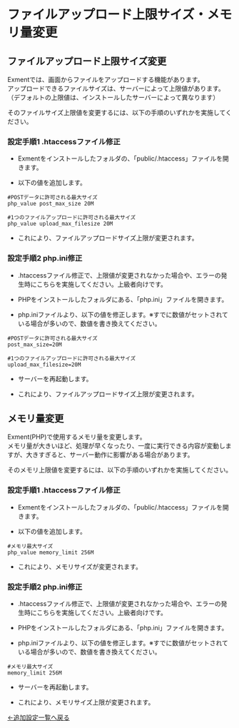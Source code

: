 # ファイルアップロード上限サイズ・メモリ量変更

## ファイルアップロード上限サイズ変更
Exmentでは、画面からファイルをアップロードする機能があります。  
アップロードできるファイルサイズは、サーバーによって上限値があります。  
（デフォルトの上限値は、インストールしたサーバーによって異なります）  

そのファイルサイズ上限値を変更するには、以下の手順のいずれかを実施してください。  

### 設定手順1 .htaccessファイル修正
- Exmentをインストールしたフォルダの、「public/.htaccess」ファイルを開きます。

- 以下の値を追加します。

~~~
#POSTデータに許可される最大サイズ
php_value post_max_size 20M
 
#1つのファイルアップロードに許可される最大サイズ
php_value upload_max_filesize 20M
~~~

- これにより、ファイルアップロードサイズ上限が変更されます。

### 設定手順2 php.ini修正
- .htaccessファイル修正で、上限値が変更されなかった場合や、エラーの発生時にこちらを実施してください。上級者向けです。  

- PHPをインストールしたフォルダにある、「php.ini」ファイルを開きます。

- php.iniファイルより、以下の値を修正します。※すでに数値がセットされている場合が多いので、数値を書き換えてください。

~~~
#POSTデータに許可される最大サイズ
post_max_size=20M
 
#1つのファイルアップロードに許可される最大サイズ
upload_max_filesize=20M
~~~

- サーバーを再起動します。

- これにより、ファイルアップロードサイズ上限が変更されます。


## メモリ量変更
Exment(PHP)で使用するメモリ量を変更します。  
メモリ量が大きいほど、処理が早くなったり、一度に実行できる内容が変動しますが、大きすぎると、サーバー動作に影響がある場合があります。

そのメモリ上限値を変更するには、以下の手順のいずれかを実施してください。  

### 設定手順1 .htaccessファイル修正
- Exmentをインストールしたフォルダの、「public/.htaccess」ファイルを開きます。

- 以下の値を追加します。

~~~
#メモリ最大サイズ
php_value memory_limit 256M
~~~

- これにより、メモリサイズが変更されます。

### 設定手順2 php.ini修正
- .htaccessファイル修正で、上限値が変更されなかった場合や、エラーの発生時にこちらを実施してください。上級者向けです。  

- PHPをインストールしたフォルダにある、「php.ini」ファイルを開きます。

- php.iniファイルより、以下の値を修正します。※すでに数値がセットされている場合が多いので、数値を書き換えてください。

~~~
#メモリ最大サイズ
memory_limit 256M
~~~

- サーバーを再起動します。

- これにより、メモリサイズ上限が変更されます。

[←追加設定一覧へ戻る](/ja/quickstart_more)